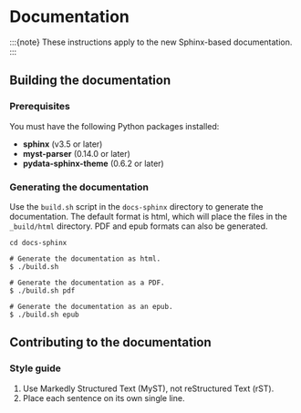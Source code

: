 # Documentation

:::{note}
These instructions apply to the new Sphinx-based documentation.
:::

## Building the documentation

### Prerequisites

You must have the following Python packages installed:

* **sphinx** (v3.5 or later)
* **myst-parser** (0.14.0 or later)
* **pydata-sphinx-theme** (0.6.2 or later)

### Generating the documentation

Use the `build.sh` script in the `docs-sphinx` directory to generate the documentation.
The default format is html, which will place the files in the `_build/html` directory.
PDF and epub formats can also be generated.

```{code-block} console
cd docs-sphinx

# Generate the documentation as html.
$ ./build.sh

# Generate the documentation as a PDF.
$ ./build.sh pdf

# Generate the documentation as an epub.
$ ./build.sh epub
```

## Contributing to the documentation

### Style guide

1. Use Markedly Structured Text (MyST), not reStructured Text (rST).
2. Place each sentence on its own single line.
